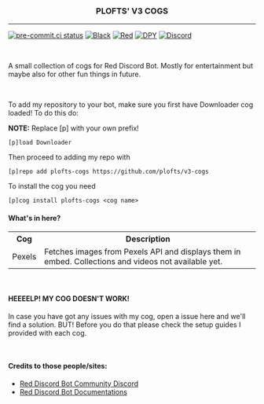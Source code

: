<h3 align="center">PLOFTS' V3 COGS </h3>
<hr style="height:1px;">


[![pre-commit.ci status](https://results.pre-commit.ci/badge/github/plofts/v3-cogs/main.svg)](https://results.pre-commit.ci/latest/github/plofts/v3-cogs/main)
[![Black](https://img.shields.io/badge/code%20style-black-000000.svg)](https://github.com/psf/black)
[![Red](https://img.shields.io/badge/Red--DiscordBot-V3-red)](https://docs.discord.red/en/stable/)
[![DPY](https://img.shields.io/badge/Discord.py-1.7.3-blue)](https://pypi.org/project/discord.py/)
[![Discord](https://discordapp.com/api/guilds/911922442409226260/widget.png?style=shield)](https://discord.gg/2GpWXAbYD2)


<br>
<p>A small collection of cogs for Red Discord Bot. Mostly for entertainment but maybe also for other fun things in future.</p>
<br>

<p>To add my repository to your bot, make sure you first have Downloader cog loaded! To do this do:

**NOTE:** Replace [p] with your own prefix!

```
[p]load Downloader
```

Then proceed to adding my repo with
```
[p]repo add plofts-cogs https://github.com/plofts/v3-cogs
```

To install the cog you need

```
[p]cog install plofts-cogs <cog name>
```
</p>


#### What's in here?

<table>
    <tr>
        <th>Cog</th>
        <th>Description</th>
    </tr>
    <tr>
        <td>Pexels</td>
        <td>Fetches images from Pexels API and displays them in embed. Collections and videos not available yet.</td>
    </tr>
</table>

<br>

#### HEEEELP! MY COG DOESN'T WORK!

<p>In case you have got any issues with my cog, open a issue here and we'll find a solution. BUT! Before you do that please check the setup guides I provided with each cog.</p>

<br>

#### Credits to those people/sites:

<ul>
    <li><a href="https://discord.gg/red">Red Discord Bot Community Discord</a></li>
    <li><a href="https://docs.discord.red/">Red Discord Bot Documentations</a></li>
</ul>
